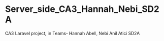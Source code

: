# Server_side_CA3_Hannah_Nebi_SD2A
CA3 Laravel project, in Teams- Hannah Abell, Nebi Anil Atici SD2A
